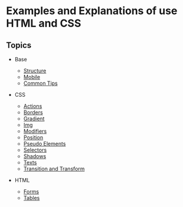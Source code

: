 # Examples and Explanations of use HTML and CSS

## Topics

- Base

  - [Structure](./structure.md)
  - [Mobile](./mobile.md)
  - [Common Tips](./tips.md)

- CSS

  - [Actions](./css/actions.md)
  - [Borders](./css/borders.md)
  - [Gradient](./css/gradient.md)
  - [Img](./css/img.md)
  - [Modifiers](./css/modifiers.md)
  - [Position](./css/position.md)
  - [Pseudo Elements](./css/pseudoElements.md)
  - [Selectors](./css/selectors.md)
  - [Shadows](./css/shadows.md)
  - [Texts](./css/texts.md)
  - [Transition and Transform](./css/transicion_transform.md)

- HTML

  - [Forms](./html/forms.md)
  - [Tables](./html/tables.md)
